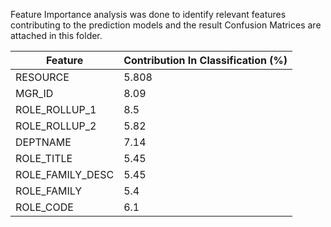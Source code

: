 Feature Importance analysis was done to identify relevant features contributing to the prediction models and the result Confusion Matrices are attached in this folder.

|Feature	         |   Contribution In Classification (%)|
|------------------|-------------------------------------|
|RESOURCE	         | 5.808|
|MGR_ID	           | 8.09|
|ROLE_ROLLUP_1	   |   8.5|
|ROLE_ROLLUP_2	   |   5.82|
|DEPTNAME	         | 7.14|
|ROLE_TITLE	       | 5.45|
|ROLE_FAMILY_DESC	 | 5.45|
|ROLE_FAMILY	     |   5.4|
|ROLE_CODE	       |   6.1|
